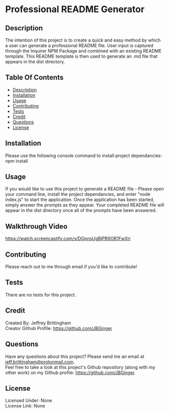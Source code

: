 # Professional README Generator

## Description
The intention of this project is to create a quick and easy method by which a user can generate a professional README file. User input is captured through the Inquirer NPM Package and combined with an existing README template. This README template is then used to generate an .md file that appears in the dist directory.

## Table Of Contents
* [Description](#description)
* [Installation](#installation)
* [Usage](#usage)
* [Contributing](#contributing)
* [Tests](#tests)
* [Credit](#credit)
* [Questions](#questions)
* [License](#license)

## Installation
Please use the following console command to install project dependancies: npm install

## Usage
If you would like to use this project to generate a README file - Please open your command line, install the project dependancies, and enter "node index.js" to start the application. Once the application has been started, simply answer the prompts as they appear. Your completed README file will appear in the dist directory once all of the prompts have been answered.

## Walkthrough Video
https://watch.screencastify.com/v/DGpnsUgBjPB9OB1FwXri

## Contributing
Please reach out to me through email if you'd like to contribute!

## Tests
There are no tests for this project.

## Credit
Created By: Jeffrey Brittingham  
Creator Github Profile: https://github.com/JBGinger

## Questions
Have any questions about this project? Please send me an email at jeff.brittingham@protonmail.com.  
Feel free to take a look at this project's Github repository (along with my other work) on my Github profile: https://github.com/JBGinger.

## License 
  Licensed Under: None  
  License Link: None
  

